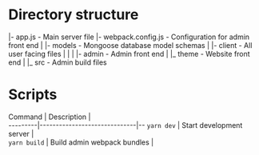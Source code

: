 # Directory structure

|- app.js - Main server file
|- webpack.config.js - Configuration for admin front end
|
|- models - Mongoose database model schemas
|
|- client - All user facing files
|     |
|     |- admin - Admin front end
|     |_ theme - Website front end
|
|_ src - Admin build files

# Scripts

Command  |  Description                 |  
---------|------------------------------|--
`yarn dev`    |  Start development server |  
`yarn build`  |  Build admin webpack bundles  |  
